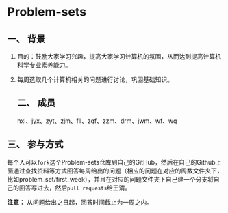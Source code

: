 # Problem-sets

## 一、 背景

1. 目的：鼓励大家学习兴趣，提高大家学习计算机的氛围，从而达到提高计算机科学专业素养能力。

2. 每周选取几个计算机相关的问题进行讨论，巩固基础知识。

   ## 二、 成员

   hxl、jyx、zyt、zjm、fll、zqf、zzm、drm、jwm、wf、wq

## 三、 参与方式

每个人可以`fork`这个Problem-sets仓库到自己的GitHub，然后在自己的Github上面通过查找资料等方式回答每周给出的问题（相应的问题在对应的周数文件夹下，比如problem_set/first_week），并且在对应的问题文件夹下自己建一个分支将自己的回答写进去，然后`pull requests`给王清。

**注意：** 从问题给出之日起，回答时间截止为一周之内。




